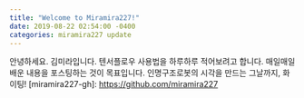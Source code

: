 ```yaml
---
title: "Welcome to Miramira227!"
date: 2019-08-22 02:54:00 -0400
categories: miramira227 update
---
```

안녕하세요. 김미라입니다.
텐서플로우 사용법을 하루하루 적어보려고 합니다. 
매일매일 배운 내용을 포스팅하는 것이 목표입니다.
인명구조로봇의 시각을 만드는 그날까지, 화이팅! 
[miramira227-gh]: https://github.com/miramira227
